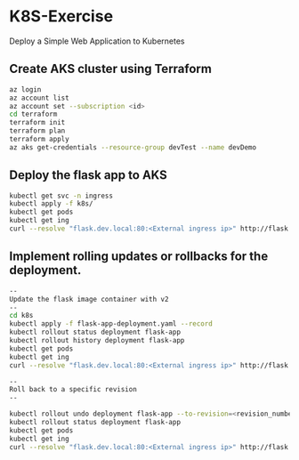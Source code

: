 # K8S-Exercise
Deploy a Simple Web Application to Kubernetes

## Create AKS cluster using Terraform

```bash
az login
az account list
az account set --subscription <id>
cd terraform
terraform init
terraform plan
terraform apply
az aks get-credentials --resource-group devTest --name devDemo
```

## Deploy the flask app to AKS

```bash
kubectl get svc -n ingress
kubectl apply -f k8s/
kubectl get pods
kubectl get ing
curl --resolve "flask.dev.local:80:<External ingress ip>" http://flask.dev.local/
```

## Implement rolling updates or rollbacks for the deployment.

```bash
--
Update the flask image container with v2
--
cd k8s
kubectl apply -f flask-app-deployment.yaml --record
kubectl rollout status deployment flask-app
kubectl rollout history deployment flask-app
kubectl get pods
kubectl get ing
curl --resolve "flask.dev.local:80:<External ingress ip>" http://flask.dev.local/

--
Roll back to a specific revision
--

kubectl rollout undo deployment flask-app --to-revision=<revision_number>
kubectl rollout status deployment flask-app
kubectl get pods
kubectl get ing
curl --resolve "flask.dev.local:80:<External ingress ip>" http://flask.dev.local/
```
